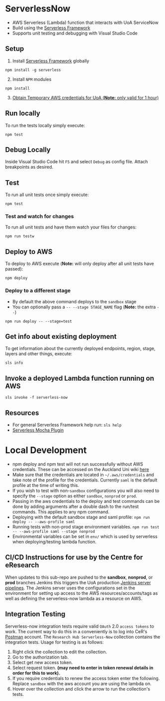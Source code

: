# ServerlessNow
* AWS Serverless (Lambda) function that interacts with UoA ServiceNow
* Build using the [Serverless Framework](https://serverless.com/)
* Supports unit testing and debugging with Visual Studio Code

## Setup
1. Install [Serverless Framework](https://www.serverless.com/) globally
```
npm install -g serverless
```
2. Install `NPM` modules
```
npm install
```
3. [Obtain Temporary AWS credentials for UoA (**Note:** only valid for 1 hour)](https://wiki.auckland.ac.nz/pages/viewpage.action?spaceKey=UC&title=AWS+Temporary+Credentials+for+CLI)

## Run locally
To run the tests locally simply execute:
```
npm test
```

## Debug Locally
Inside Visual Studio Code hit `F5` and select `Debug` as config file. Attach breakpoints as desired.

## Test
To run all unit tests once simply execute:

```
npm test
```

### Test and watch for changes
To run all unit tests and have them watch your files for changes:

```
npm run testw
```

## Deploy to AWS
To deploy to AWS execute (**Note:** will only deploy after all unit tests have passed):

```
npm deploy
```

### Deploy to a different stage
* By default the above command deploys to the `sandbox` stage
* You can optionally pass a `-- --stage STAGE_NAME` flag (**Note:** the extra `--`)

```
npm run deploy -- --stage=test
```

## Get info about existing deployment
To get information about the currently deployed endpoints, region, stage, layers and other things, execute:

```
sls info
```

## Invoke a deployed Lambda function running on AWS

```
sls invoke -f serverless-now
```

## Resources
* For general Serverless Framework help run: `sls help`
* [Serverless Mocha Plugin](https://www.npmjs.com/package/serverless-mocha-plugin)

# Local Development
* npm deploy and npm test will not run successfully without AWS credentials. These can be accessed on the Auckland Uni wiki [here](https://wiki.auckland.ac.nz/pages/viewpage.action?spaceKey=UC&title=AWS+Temporary+Credentials+for+CLI)
* Make sure that the credentials are located in `~/.aws/credentials` and take note of the profile for the credentials. Currently `saml` is the default profile at the time of writing this.
* If you wish to test with non-`sandbox` configurations you will also need to specify the ```--stage``` option as either `sandbox`, `nonprod` or `prod`.
* Passing in the aws credentials to the deploy and test commands can be done by adding arguments after a double dash to the run/test commands. This applies to any npm command.
* Deploying with the default sandbox stage and saml profile:
```npm run deploy -- --aws-profile saml```
* Running tests with non-prod stage environment variables. ```npm run test -- --aws-profile saml --stage nonprod```
* Environmental variables can be set in ```env/``` which is used by serverless when deploying/testing lambda function.

## CI/CD Instructions for use by the Centre for eResearch
When updates to this sub-repo are pushed to the **sandbox**, **nonprod**, or **prod** branches Jenkins this triggers the UoA production [Jenkins server pipelines](../Jenkinsfile).
The Jenkins server uses the configurations set in the environment for setting up access to the AWS resources/accounts/tags as well as defining the serverless-now lambda as a resource on AWS.

## Integration Testing
Serverless-now integration tests require valid `OAuth` 2.0 `access tokens` to work. The current way to do this in a conveniently is to log into CeR's [Postman](https://www.postman.com/) account. The `Research Hub Serverless-Now` collection contains the integration tests. Usage for testing is as follows:

1. Right click the collection to edit the collection.
2. Go to the authorization tab.
3. Select get new access token.
4. Select request token. **(may need to enter in token renewal details in order for this to work).**
5. If you require credentials to renew the access token enter the following. Replace `sandbox` with the aws account you are using the lambda on.
5. Hover over the collection and click the arrow to run the collection's tests.